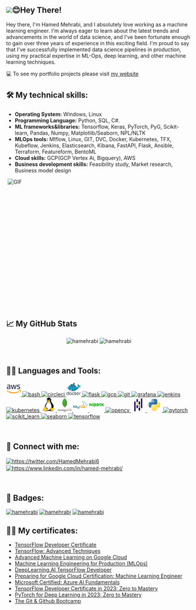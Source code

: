 ## <img src="https://media.giphy.com/media/hvRJCLFzcasrR4ia7z/giphy.gif" width="25px">😊Hey There!   

Hey there, I'm Hamed Mehrabi, and I absolutely love working as a machine learning engineer. I'm always eager to learn about the latest trends and advancements in the world of data science, and I've been fortunate enough to gain over three years of experience in this exciting field. I'm proud to say that I've successfully implemented data science pipelines in production, using my practical expertise in ML-Ops, deep learning, and other machine learning techniques.

💻 To see my portfolio projects please visit [my website](https://hamehrabi.github.io/)

## 🛠 My technical skills:

<section id="two">
								<div class="container">
									<h3></h3>
									<p></p>
									<ul class="feature-icons">
										<li class="icon solid fa-code"><strong>Operating System:</strong> Windows, Linux</li>
										<li class="icon solid fa-cubes"><strong>Programming Language:</strong> Python, SQL, C#.</li>
										<li class="icon solid fa-book"><strong>ML frameworks&libraries:</strong> Tensorflow, Keras, PyTorch, PyG, Scikit-learn, Pandas, Numpy, Matplotlib/Seaborn, NPL/NLTK</li>
										<li class="icon solid fa-coffee"><strong>MLOps tools:</strong> Mlflow, Linux, GIT, DVC, Docker, Kubernetes, TFX, Kubeflow, Jenkins, Elasticsearch, Kibana, FastAPI, Flask, Ansible, Terraform, Featureform, BentoML</li>
										<li class="icon solid fa-bolt"><strong>Cloud skills:</strong> GCP(GCP Vertex Ai, Bigquery), AWS</li>
										<li class="icon solid fa-users"><strong>Business development skills:</strong> Feasibility study, Market research, Business model design</li>
									</ul>
								</div>
							</section>


<img align="right" alt="GIF" src="https://user-images.githubusercontent.com/62473531/229813222-620994dd-4b3a-4002-b773-cf3921befdb0.gif" width="500" height="380"/>
<h2 align="left">📈 My GitHub Stats </h2>



<p align="center">
  <img  src="https://github-readme-stats.vercel.app/api?username=hamehrabi&show_icons=true&theme=gotham" alt="hamehrabi" width="300"/>
  <img  src="https://github-readme-streak-stats.herokuapp.com/?user=hamehrabi&theme=gotham" alt="hamehrabi" width="300"/>
 </p>
<br>
<h2 align="left"> 👨‍💻 Languages and Tools:</h3>
<p align="left"> <a href="https://aws.amazon.com" target="_blank" rel="noreferrer"> <img src="https://raw.githubusercontent.com/devicons/devicon/master/icons/amazonwebservices/amazonwebservices-original-wordmark.svg" alt="aws" width="40" height="40"/> </a> <a href="https://www.gnu.org/software/bash/" target="_blank" rel="noreferrer"> <img src="https://www.vectorlogo.zone/logos/gnu_bash/gnu_bash-icon.svg" alt="bash" width="40" height="40"/> </a> <a href="https://circleci.com" target="_blank" rel="noreferrer"> <img src="https://www.vectorlogo.zone/logos/circleci/circleci-icon.svg" alt="circleci" width="40" height="40"/> </a> <a href="https://www.docker.com/" target="_blank" rel="noreferrer"> <img src="https://raw.githubusercontent.com/devicons/devicon/master/icons/docker/docker-original-wordmark.svg" alt="docker" width="40" height="40"/> </a> <a href="https://flask.palletsprojects.com/" target="_blank" rel="noreferrer"> <img src="https://www.vectorlogo.zone/logos/pocoo_flask/pocoo_flask-icon.svg" alt="flask" width="40" height="40"/> </a> <a href="https://cloud.google.com" target="_blank" rel="noreferrer"> <img src="https://www.vectorlogo.zone/logos/google_cloud/google_cloud-icon.svg" alt="gcp" width="40" height="40"/> </a> <a href="https://git-scm.com/" target="_blank" rel="noreferrer"> <img src="https://www.vectorlogo.zone/logos/git-scm/git-scm-icon.svg" alt="git" width="40" height="40"/> </a> <a href="https://grafana.com" target="_blank" rel="noreferrer"> <img src="https://www.vectorlogo.zone/logos/grafana/grafana-icon.svg" alt="grafana" width="40" height="40"/> </a> <a href="https://www.jenkins.io" target="_blank" rel="noreferrer"> <img src="https://www.vectorlogo.zone/logos/jenkins/jenkins-icon.svg" alt="jenkins" width="40" height="40"/> </a> <a href="https://kubernetes.io" target="_blank" rel="noreferrer"> <img src="https://www.vectorlogo.zone/logos/kubernetes/kubernetes-icon.svg" alt="kubernetes" width="40" height="40"/> </a> <a href="https://www.linux.org/" target="_blank" rel="noreferrer"> <img src="https://raw.githubusercontent.com/devicons/devicon/master/icons/linux/linux-original.svg" alt="linux" width="40" height="40"/> </a> <a href="https://www.mongodb.com/" target="_blank" rel="noreferrer"> <img src="https://raw.githubusercontent.com/devicons/devicon/master/icons/mongodb/mongodb-original-wordmark.svg" alt="mongodb" width="40" height="40"/> </a> <a href="https://www.mysql.com/" target="_blank" rel="noreferrer"> <img src="https://raw.githubusercontent.com/devicons/devicon/master/icons/mysql/mysql-original-wordmark.svg" alt="mysql" width="40" height="40"/> </a> <a href="https://www.nginx.com" target="_blank" rel="noreferrer"> <img src="https://raw.githubusercontent.com/devicons/devicon/master/icons/nginx/nginx-original.svg" alt="nginx" width="40" height="40"/> </a> <a href="https://opencv.org/" target="_blank" rel="noreferrer"> <img src="https://www.vectorlogo.zone/logos/opencv/opencv-icon.svg" alt="opencv" width="40" height="40"/> </a> <a href="https://pandas.pydata.org/" target="_blank" rel="noreferrer"> <img src="https://raw.githubusercontent.com/devicons/devicon/2ae2a900d2f041da66e950e4d48052658d850630/icons/pandas/pandas-original.svg" alt="pandas" width="40" height="40"/> </a> <a href="https://www.python.org" target="_blank" rel="noreferrer"> <img src="https://raw.githubusercontent.com/devicons/devicon/master/icons/python/python-original.svg" alt="python" width="40" height="40"/> </a> <a href="https://pytorch.org/" target="_blank" rel="noreferrer"> <img src="https://www.vectorlogo.zone/logos/pytorch/pytorch-icon.svg" alt="pytorch" width="40" height="40"/> </a> <a href="https://scikit-learn.org/" target="_blank" rel="noreferrer"> <img src="https://upload.wikimedia.org/wikipedia/commons/0/05/Scikit_learn_logo_small.svg" alt="scikit_learn" width="40" height="40"/> </a> <a href="https://seaborn.pydata.org/" target="_blank" rel="noreferrer"> <img src="https://seaborn.pydata.org/_images/logo-mark-lightbg.svg" alt="seaborn" width="40" height="40"/> </a> <a href="https://www.tensorflow.org" target="_blank" rel="noreferrer"> <img src="https://www.vectorlogo.zone/logos/tensorflow/tensorflow-icon.svg" alt="tensorflow" width="40" height="40"/> </a> </p>

<br>
<h2 align="left">🚀 Connect with me:</h3>
<p align="left">
<a href="https://twitter.com/HamedMehrabi6" target="blank"><img align="center" src="https://raw.githubusercontent.com/rahuldkjain/github-profile-readme-generator/master/src/images/icons/Social/twitter.svg" alt="https://twitter.com/HamedMehrabi6" height="30" width="40" /></a>
<a href="https://www.linkedin.com/in/hamed-mehrabi/" target="blank"><img align="center" src="https://raw.githubusercontent.com/rahuldkjain/github-profile-readme-generator/master/src/images/icons/Social/linked-in-alt.svg" alt="https://www.linkedin.com/in/hamed-mehrabi/" height="30" width="40" /></a>
  
</p>
<br>

## 🥇 Badges:
[<img  src="https://user-images.githubusercontent.com/62473531/230049558-2fed8b8a-9656-40a4-8c89-df42cf6ffc3b.png" alt="hamehrabi" width="5%"/>](https://www.credential.net/85ad5853-2bef-4f2c-aa34-2f29aa3a3dc1)
[<img  src="https://user-images.githubusercontent.com/62473531/230051616-65e66166-072e-45e3-95f0-e9af409a3c2e.png" alt="hamehrabi" width="5%"/>](https://www.credly.com/badges/9351087c-6d7e-4b2e-bb29-8e07c46dfee8?source=linked_in_profile)
[<img  src="https://user-images.githubusercontent.com/62473531/230052455-745219f7-8b2c-4b88-9fe1-771cd1263ccb.png" alt="hamehrabi" width="5%"/>](https://www.coursera.org/account/accomplishments/specialization/PHNYAB43M37W)
<br>
## 👨‍🎓 My certificates:
* [TensorFlow Developer Certificate](https://www.credential.net/85ad5853-2bef-4f2c-aa34-2f29aa3a3dc1#gs.plffdi)
* [TensorFlow: Advanced Techniques](https://www.coursera.org/account/accomplishments/specialization/JUCYUVA4MXKG)
* [Advanced Machine Learning on Google Cloud](https://www.coursera.org/account/accomplishments/specialization/PHNYAB43M37W)
* [Machine Learning Engineering for Production (MLOps)](https://www.coursera.org/account/accomplishments/specialization/RQ383TCS3X6G)
* [DeepLearning.AI TensorFlow Developer](https://www.coursera.org/account/accomplishments/professional-cert/27MQ5LJFFRS3)
* [Preparing for Google Cloud Certification: Machine Learning Engineer](https://www.coursera.org/account/accomplishments/professional-cert/945RKN2W4VH5)
* [Microsoft Certified: Azure AI Fundamentals](https://www.credly.com/badges/9351087c-6d7e-4b2e-bb29-8e07c46dfee8?source=linked_in_profile)
* [TensorFlow Developer Certificate in 2023: Zero to Mastery](https://www.udemy.com/certificate/UC-65613133-89af-493d-99c6-ad8a7642def3/)
* [PyTorch for Deep Learning in 2023: Zero to Mastery](https://www.udemy.com/certificate/UC-1e9054be-392c-4147-a0c9-ac137854dda1/)
* [The Git & Github Bootcamp](https://www.udemy.com/certificate/UC-7a5a975b-793a-40bd-93a5-1647eb2db998/)
